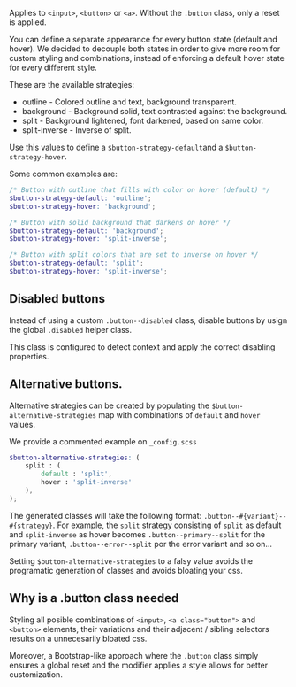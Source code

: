 Applies to `<input>`, `<button>` or `<a>`. Without the `.button` class, only a reset is applied.

You can define a separate appearance for every button state (default and hover). We decided to decouple both states in order to give more room for custom styling and combinations, instead of enforcing a default hover state for every different style.

These are the available strategies: 
- outline - Colored outline and text, background transparent.
- background - Background solid, text contrasted against the background.
- split - Background lightened, font darkened, based on same color.
- split-inverse - Inverse of split.

Use this values to define a `$button-strategy-default`and a `$button-strategy-hover`.

Some common examples are:

```scss
/* Button with outline that fills with color on hover (default) */
$button-strategy-default: 'outline';
$button-strategy-hover: 'background';
```

```scss
/* Button with solid background that darkens on hover */
$button-strategy-default: 'background';
$button-strategy-hover: 'split-inverse';
```

```scss
/* Button with split colors that are set to inverse on hover */
$button-strategy-default: 'split';
$button-strategy-hover: 'split-inverse';
```

## Disabled buttons

Instead of using a custom `.button--disabled` class, disable buttons by usign the global `.disabled` helper class. 

This class is configured to detect context and apply the correct disabling properties.

## Alternative buttons.

Alternative strategies can be created by populating the `$button-alternative-strategies` map with combinations of `default` and `hover` values.

We provide a commented example on `_config.scss`

```scss
$button-alternative-strategies: (
	split : (
		default : 'split', 
		hover : 'split-inverse'
	),
);
```

The generated classes will take the following format: `.button--#{variant}--#{strategy}`. For example, the `split` strategy consisting of `split` as default and `split-inverse` as hover becomes `.button--primary--split` for the primary variant, `.button--error--split` por the error variant and so on...

Setting `$button-alternative-strategies` to a falsy value avoids the programatic generation of classes and avoids bloating your css.

## Why is a .button class needed

Styling all posible combinations of `<input>`, `<a class="button">` and `<button>` elements, their variations and their adjacent / sibling selectors results on a unnecesarily bloated css.

Moreover, a Bootstrap-like approach where the `.button` class simply ensures a global reset and the modifier applies a style allows for better customization.
